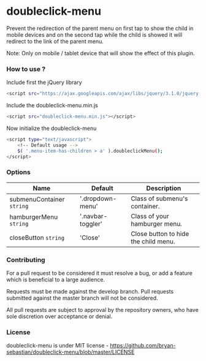 # doubleclick-menu

Prevent the redirection of the parent menu on first tap to show the child in mobile devices and on the second tap while the child is showed it will redirect to the link of the parent menu.

Note: Only on mobile / tablet device that will show the effect of this plugin.

### How to use ?

Include first the jQuery library
```sh
<script src="https://ajax.googleapis.com/ajax/libs/jquery/3.1.0/jquery.min.js"></script>
```

Include the doubleclick-menu.min.js
```sh
<script src="doubleclick-menu.min.js"></script>
```

Now initialize the doubleclick-menu
```sh
<script type="text/javascript">
    <!-- Default usage -->
    $( '.menu-item-has-children > a' ).doubleclickMenu();
</script>
```

### Options

| Name | Default | Description |
| ------ | ------ | ------ |
| submenuContainer `string` | '.dropdown-menu'  | Class of submenu's container. |
| hamburgerMenu `string` | '.navbar-toggler' | Class of your hamburger menu. |
| closeButton `string` | 'Close' | Close button to hide the child menu. |

### Contributing
For a pull request to be considered it must resolve a bug, or add a feature which is beneficial to a large audience.

Requests must be made against the develop branch. Pull requests submitted against the master branch will not be considered.

All pull requests are subject to approval by the repository owners, who have sole discretion over acceptance or denial.

### License
doubleclick-menu is under MIT license - https://github.com/bryan-sebastian/doubleclick-menu/blob/master/LICENSE